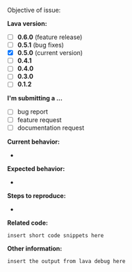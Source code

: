 <!-- 

- Before submitting an issue please refer to https://lava-nc.org/developer_guide.html#how-to-contribute-to-lava

- Please make sure you are posting an issue pertaining to the github.com/lava-nc/lava, for issues with lava libraries please file in appropriate library repository, for example github.com/lava-nc/lava-dl/issues

- Please do not submit support requests or "How to" questions here, use discussions Q&A https://github.com/lava-nc/lava/discussions/categories/q-a 

- ISSUES MISSING IMPORTANT INFORMATION MAY BE CLOSED WITHOUT INVESTIGATION. 

-->

<!-- Insert one sentence issue objective here, can be copied to PR. -->
Objective of issue:

<!-- Lava Version bug found in or Lava Version feature is targeting-->

**Lava version:**
<!-- remove versions not chosen below -->
-   [ ] **0.6.0** (feature release)
-   [ ] **0.5.1** (bug fixes)
-   [x] **0.5.0** (current version)
-   [ ] **0.4.1**
-   [ ] **0.4.0**
-   [ ] **0.3.0**
-   [ ] **0.1.2**

**I'm submitting a ...** 
<!--  (Mark one with "x") remove not chosen below -->
-   [ ] bug report
-   [ ] feature request
-   [ ] documentation request

<!-- Please do not submit support requests or "How to" questions here, use discussions Q&A https://github.com/lava-nc/lava/discussions/categories/q-a -->

**Current behavior:**
<!-- Describe the bug or why a new feature is needed, can be copied to PR -->
- 

**Expected behavior:**
<!-- Describe how the bug or new feature should work, can be copied to PR -->
- 

**Steps to reproduce:**
<!--  If a bug, explain the steps to reproduce the issue -->
- 

**Related code:**

<!-- If you are able to illustrate the bug or feature request with a code example, please provide a sample application via one of the following means:

A sample application via GitHub

StackBlitz (https://stackblitz.com)

Plunker (http://plnkr.co/edit/cpeRJs?p=preview)

Replit (https://replit.com/languages/python3)

-->

```
insert short code snippets here
```

**Other information:**
<!-- List any other information that is relevant to your issue. Stack traces, related issues, suggestions on how to fix, Stack Overflow links, forum links, etc. -->


```
insert the output from lava debug here
```

